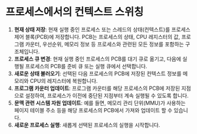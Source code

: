 # 프로세스에서의 컨텍스트 스위칭

1. **현재 상태 저장**: 현재 실행 중인 프로세스 또는 스레드의 상태(컨텍스트)를 프로세스 제어 블록(PCB)에 저장합니다. PCB는 프로세스의 상태, CPU 레지스터의 값, 프로그램 카운터, 우선순위, 메모리 정보 등 프로세스와 관련된 모든 정보를 포함하는 구조체입니다.
2. **프로세스 큐 변경**: 현재 실행 중인 프로세스의 PCB를 대기 큐로 옮기고, 다음에 실행될 프로세스의 PCB를 준비 큐 또는 실행 큐에서 선택합니다.
3. **새로운 상태 불러오기**: 선택된 다음 프로세스의 PCB에 저장된 컨텍스트 정보를 메모리와 CPU의 레지스터에 복원합니다.
4. **프로그램 카운터 업데이트**: 프로그램 카운터를 해당 프로세스의 PCB에 저장된 지점으로 설정하여, 프로세스가 이전에 중단된 지점부터 계속 실행될 수 있도록 합니다.
5. **문맥 관련 시스템 자원 업데이트**: 예를 들면, 메모리 관리 단위(MMU)가 사용하는 페이지 테이블 주소 등을 해당 프로세스의 PCB에서 가져와 업데이트 할 수 있습니다.
6. **새로운 프로세스 실행**: 새롭게 선택된 프로세스의 실행을 시작합니다.
